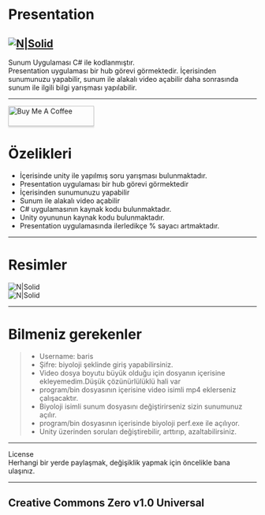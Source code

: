 <h1 class="code-line" data-line-start=0 data-line-end=1 ><a id="Presentation_0"></a>Presentation</h1>
<h2 class="code-line" data-line-start=2 data-line-end=4 ><a id="NSolidhttpsplaylhgoogleusercontentcom4ChxU_bzuJe8ix7IC7fYOq5xH3rtDjDMFogy4NsF6l8jNH9Q_G7zQUWoZtWvkliyww2247h1264rwhttpwwwartistscompanydigital_2"></a><a href="http://www.artistscompany.tech/"><img src="https://raw.githubusercontent.com/creosB/presentation/main/background.png" alt="N|Solid"></a></h2>
<p class="has-line-data" data-line-start="4" data-line-end="6">Sunum Uygulaması C# ile kodlanmıştır.<br>
Presentation uygulaması bir hub görevi görmektedir. İçerisinden sunumunuzu yapabilir, sunum ile alakalı video açabilir daha sonrasında sunum ile ilgili bilgi yarışması yapılabilir.</p>
<hr>
<a href="https://www.buymeacoffee.com/creos" target="_blank"><img src="https://www.buymeacoffee.com/assets/img/custom_images/orange_img.png" alt="Buy Me A Coffee" style="height: 41px !important;width: 174px !important;box-shadow: 0px 3px 2px 0px rgba(190, 190, 190, 0.5) !important;-webkit-box-shadow: 0px 3px 2px 0px rgba(190, 190, 190, 0.5) !important;" ></a>
<h1 class="code-line" data-line-start=7 data-line-end=8 ><a id="zelikleri_7"></a>Özelikleri</h1>
<ul>
<li class="has-line-data" data-line-start="9" data-line-end="10">İçerisinde unity ile yapılmış soru yarışması bulunmaktadır.</li>
<li class="has-line-data" data-line-start="10" data-line-end="11">Presentation uygulaması bir hub görevi görmektedir</li>
<li class="has-line-data" data-line-start="11" data-line-end="12">İçerisinden sunumunuzu yapabilir</li>
<li class="has-line-data" data-line-start="12" data-line-end="13">Sunum ile alakalı video açabilir</li>
<li class="has-line-data" data-line-start="13" data-line-end="14">C# uygulamasının kaynak kodu bulunmaktadır.</li>
<li class="has-line-data" data-line-start="14" data-line-end="15">Unity oyununun kaynak kodu bulunmaktadır.</li>
<li class="has-line-data" data-line-start="15" data-line-end="16">Presentation uygulamasında ilerledikçe % sayacı artmaktadır.</li>
</ul>
<hr>
<h1 class="code-line" data-line-start=17 data-line-end=18 ><a id="Resimler_17"></a>Resimler</h1>
<p class="has-line-data" data-line-start="18" data-line-end="20"><img src="https://raw.githubusercontent.com/creosB/presentation/main/resim1.png" alt="N|Solid"><br>
<img src="https://raw.githubusercontent.com/creosB/presentation/main/resim2.png" alt="N|Solid"></p>
<hr>
<h1 class="code-line" data-line-start=21 data-line-end=22 ><a id="Bilmeniz_gerekenler_21"></a>Bilmeniz gerekenler</h1>
<blockquote>
<ul>
<li class="has-line-data" data-line-start="22" data-line-end="23">Username: baris</li>
<li class="has-line-data" data-line-start="23" data-line-end="24">Şifre: biyoloji şeklinde giriş yapabilirsiniz.</li>
<li class="has-line-data" data-line-start="24" data-line-end="25">Video dosya boyutu büyük olduğu için dosyanın içerisine ekleyemedim.Düşük çözünürlülüklü hali var</li>
<li class="has-line-data" data-line-start="25" data-line-end="26">program/bin dosyasının içerisine video isimli mp4 eklerseniz çalışacaktır.</li>
<li class="has-line-data" data-line-start="26" data-line-end="27">Biyoloji isimli sunum dosyasını değiştirirseniz sizin sunumunuz açılır.</li>
<li class="has-line-data" data-line-start="27" data-line-end="28">program/bin dosyasının içerisinde biyoloji perf.exe ile açılıyor.</li>
<li class="has-line-data" data-line-start="28" data-line-end="29">Unity üzerinden soruları değiştirebilir, arttırıp, azaltabilirsiniz.</li>
</ul>
</blockquote>
<hr>
<p class="has-line-data" data-line-start="30" data-line-end="32">License<br>
Herhangi bir yerde paylaşmak, değişiklik yapmak için öncelikle bana ulaşınız.</p>
<hr>
<h2 class="code-line" data-line-start=33 data-line-end=35 ><a id="MIT_33"></a>Creative Commons Zero v1.0 Universal</h2>
